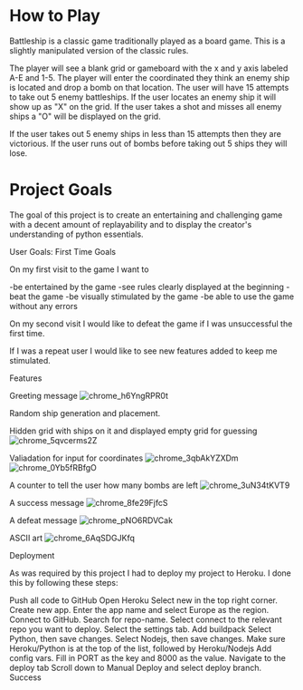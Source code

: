# How to Play

Battleship is a classic game traditionally played as a board game. This is a slightly manipulated version of the classic rules.

The player will see a blank grid or gameboard with the x and y axis labeled A-E and 1-5. The player will enter the coordinated they think an enemy ship is located and drop a bomb on that location. The user will have 15 attempts to take out 5 enemy battleships. If the user locates an enemy ship it will show up as "X" on the grid. If the user takes a shot and misses all enemy ships a "O" will be displayed on the grid. 

If the user takes out 5 enemy ships in less than 15 attempts then they are victorious. If the user runs out of bombs before taking out 5 ships they will lose.

# Project Goals 

The goal of this project is to create an entertaining and challenging game with a decent amount of replayability and to display the creator's understanding of python essentials. 

User Goals:
First Time Goals

On my first visit to the game I want to 

-be entertained by the game 
-see rules clearly displayed at the beginning 
-beat the game
-be visually stimulated by the game 
-be able to use the game without any errors

On my second visit I would like to defeat the game if I was unsuccessful the first time.

If I was a repeat user I would like to see new features added to keep me stimulated. 

Features 

Greeting message 
![chrome_h6YngRPR0t](https://user-images.githubusercontent.com/103134533/182042266-1c54ed32-9065-4bd1-adc8-4585919882b8.png)

Random ship generation and placement.

Hidden grid with ships on it and displayed empty grid for guessing 
![chrome_5qvcerms2Z](https://user-images.githubusercontent.com/103134533/182042270-38a2d89a-8728-4c80-be62-6137ad3234e7.png)

Valiadation for input for coordinates 
![chrome_3qbAkYZXDm](https://user-images.githubusercontent.com/103134533/182042252-873dd6a7-002b-4dc1-a573-edd8109a5c84.png)
![chrome_0Yb5fRBfgO](https://user-images.githubusercontent.com/103134533/182042257-dac69631-26c2-4b38-b820-fa2d6bef38df.png)

A counter to tell the user how many bombs are left 
![chrome_3uN34tKVT9](https://user-images.githubusercontent.com/103134533/182042247-ca31efc6-7b9e-4648-bf4a-dee646ad7255.png)

A success message 
![chrome_8fe29FjfcS](https://user-images.githubusercontent.com/103134533/182042220-c4c917c0-cfb3-4a86-b688-99ef171d73af.png)


A defeat message 
![chrome_pNO6RDVCak](https://user-images.githubusercontent.com/103134533/182042224-526a2918-775a-485b-80ce-29e42d658054.png)

ASCII art 
![chrome_6AqSDGJKfq](https://user-images.githubusercontent.com/103134533/182042226-fefe8c75-772e-45b4-9b84-ee80c883e47f.png)

Deployment

As was required by this project I had to deploy my project to Heroku. I done this by following these steps: 

Push all code to GitHub
Open Heroku
Select new in the top right corner.
Create new app.
Enter the app name and select Europe as the region.
Connect to GitHub.
Search for repo-name.
Select connect to the relevant repo you want to deploy.
Select the settings tab.
Add buildpack
Select Python, then save changes.
Select Nodejs, then save changes.
Make sure Heroku/Python is at the top of the list, followed by Heroku/Nodejs
Add config vars. Fill in PORT as the key and 8000 as the value.
Navigate to the deploy tab
Scroll down to Manual Deploy and select deploy branch.
Success

